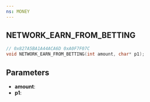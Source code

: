 ```yaml
---
ns: MONEY
---
```

## NETWORK_EARN_FROM_BETTING

```c
// 0x827A5BA1A44ACA6D 0xA0F7F07C
void NETWORK_EARN_FROM_BETTING(int amount, char* p1);
```


## Parameters
* **amount**: 
* **p1**: 

